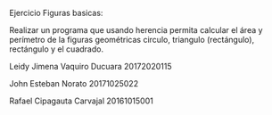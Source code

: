 Ejercicio Figuras basicas:

Realizar un programa que usando herencia permita calcular el área y perímetro de la figuras geométricas circulo, triangulo (rectángulo), rectángulo y el cuadrado.

Leidy Jimena Vaquiro Ducuara 20172020115

John Esteban Norato          20171025022

Rafael Cipagauta Carvajal    20161015001
